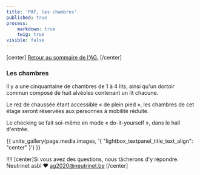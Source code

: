```yaml
---
title: 'PAF, les chambres'
published: true
process:
    markdown: true
    twig: true
visible: false
---
```


[center]
[Retour au sommaire de l'AG.](/ag2020?classes=btn,btn-primary) 
[/center]

### Les chambres

Il y a une cinquantaine de chambres de 1 à 4 lits, ainsi qu'un dortoir commun composé de huit alvéoles contenant un lit chacune.

Le rez de chaussée étant accessible « de plein pied », les chambres de cet étage seront réservées aux personnes à mobilité réduite.

Le checking se fait soi-même en mode « do-it-yourself », dans le hall d'entrée.

<p>{{ unite_gallery(page.media.images, '{ "lightbox_textpanel_title_text_align": "center" }') }}</p>

!!!! [center]Si vous avez des questions, nous tâcherons d'y répondre.</br>Neutrinet asbl ♥ <a href="mailto:ag2020@neutrinet.be?subject=[AGFFDN2020] Le lieu et son accessibilité&body=Étant passé par la page décrivant le lieu, j'ai l'une ou l'autre question remarque ou commentaire.%0D%0A%0D%0A%0D%0A">ag2020@neutrinet.be</a> [/center]
